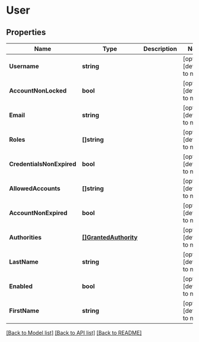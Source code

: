 # User

## Properties
Name | Type | Description | Notes
------------ | ------------- | ------------- | -------------
**Username** | **string** |  | [optional] [default to null]
**AccountNonLocked** | **bool** |  | [optional] [default to null]
**Email** | **string** |  | [optional] [default to null]
**Roles** | **[]string** |  | [optional] [default to null]
**CredentialsNonExpired** | **bool** |  | [optional] [default to null]
**AllowedAccounts** | **[]string** |  | [optional] [default to null]
**AccountNonExpired** | **bool** |  | [optional] [default to null]
**Authorities** | [**[]GrantedAuthority**](GrantedAuthority.md) |  | [optional] [default to null]
**LastName** | **string** |  | [optional] [default to null]
**Enabled** | **bool** |  | [optional] [default to null]
**FirstName** | **string** |  | [optional] [default to null]

[[Back to Model list]](../README.md#documentation-for-models) [[Back to API list]](../README.md#documentation-for-api-endpoints) [[Back to README]](../README.md)


